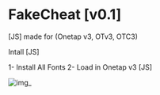 # FakeCheat [v0.1]
[JS] made for (Onetap v3, OTv3, OTC3) 


Intall [JS]

1- Install All Fonts
2- Load in Onetap v3 [JS]


![img_](https://user-images.githubusercontent.com/79405279/135698899-1460bb39-4f7b-4caf-ba61-cb3374298326.png)
